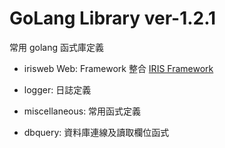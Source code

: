 # GoLang Library ver-1.2.1

常用 golang 函式庫定義

- irisweb Web: Framework 整合 [IRIS Framework](https://iris-go.com/)

- logger: 日誌定義

- miscellaneous: 常用函式定義

- dbquery: 資料庫連線及讀取欄位函式